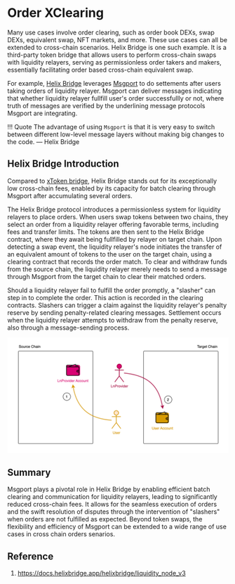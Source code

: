 # Order XClearing

Many use cases involve order clearing, such as order book DEXs, swap DEXs, equivalent swap, NFT markets, and more. These use cases can all be extended to cross-chain scenarios. Helix Bridge is one such example. It is a third-party token bridge that allows users to perform cross-chain swaps with liquidity relayers, serving as permissionless order takers and makers, essentially facilitating order based cross-chain equivalent swap. 

For example, [Helix Bridge](https://helixbridge.app/) leverages [Msgport](../../index.md) to do settements after users taking orders of liquidity relayer. Msgport can deliver messages indicating that whether liquidity relayer fullfill user's order successfullly or not, where truth of messages are verified by the underlining message protocols Msgport are integrating.

!!! Quote
    The advantage of using `Msgport` is that it is very easy to switch between different low-level message layers without making big changes to the code. — Helix Bridge

## Helix Bridge Introduction

Compared to [xToken bridge](./xtoken.md), Helix Bridge stands out for its exceptionally low cross-chain fees, enabled by its capacity for batch clearing through Msgport after accumulating several orders.

The Helix Bridge protocol introduces a permissionless system for liquidity relayers to place orders. When users swap tokens between two chains, they select an order from a liquidity relayer offering favorable terms, including fees and transfer limits. The tokens are then sent to the Helix Bridge contract, where they await being fullfilled by relayer on target chain. Upon detecting a swap event, the liquidity relayer's node initiates the transfer of an equivalent amount of tokens to the user on the target chain, using a clearing contract that records the order match. To clear and withdraw funds from the source chain, the liquidity relayer merely needs to send a message through Msgport from the target chain to clear their matched orders.

Should a liquidity relayer fail to fulfill the order promptly, a "slasher" can step in to complete the order. This action is recorded in the clearing contracts. Slashers can trigger a claim against the liquidity relayer's penalty reserve by sending penalty-related clearing messages. Settlement occurs when the liquidity relayer attempts to withdraw from the penalty reserve, also through a message-sending process.

![msgport-token-bridge-1](../../images/msgport-token-bridge-1.png)

## Summary
Msgport plays a pivotal role in Helix Bridge by enabling efficient batch clearing and communication for liquidity relayers, leading to significantly reduced cross-chain fees. It allows for the seamless execution of orders and the swift resolution of disputes through the intervention of "slashers" when orders are not fulfilled as expected. Beyond token swaps, the flexibility and efficiency of Msgport can be extended to a wide range of use cases in cross chain orders senarios.

## Reference

1. https://docs.helixbridge.app/helixbridge/liquidity_node_v3